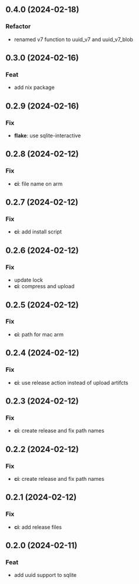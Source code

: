 ## 0.4.0 (2024-02-18)

### Refactor

- renamed v7 function to uuid_v7 and uuid_v7_blob

## 0.3.0 (2024-02-16)

### Feat

- add nix package

## 0.2.9 (2024-02-16)

### Fix

- **flake**: use sqlite-interactive

## 0.2.8 (2024-02-12)

### Fix

- **ci**: file name on arm

## 0.2.7 (2024-02-12)

### Fix

- **ci**: add install script

## 0.2.6 (2024-02-12)

### Fix

- update lock
- **ci**: compress and upload

## 0.2.5 (2024-02-12)

### Fix

- **ci**: path for mac arm

## 0.2.4 (2024-02-12)

### Fix

- **ci**: use release action instead of upload artifcts

## 0.2.3 (2024-02-12)

### Fix

- **ci**: create release and fix path names

## 0.2.2 (2024-02-12)

### Fix

- **ci**: create release and fix path names

## 0.2.1 (2024-02-12)

### Fix

- **ci**: add release files

## 0.2.0 (2024-02-11)

### Feat

- add uuid support to sqlite
